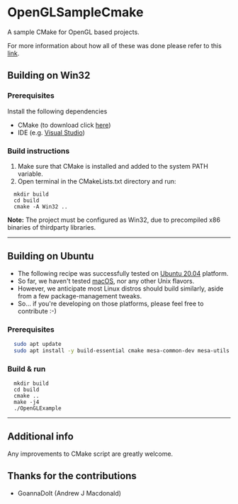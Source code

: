 # OpenGLSampleCmake

A sample CMake for OpenGL based projects.

For more information about how all of these was done please refer to this [link](https://shot511.github.io/2018-05-29-how-to-setup-opengl-project-with-cmake/).

## Building on Win32

### Prerequisites

Install the following dependencies

- CMake (to download click [here](https://cmake.org/download/))
- IDE (e.g. [Visual Studio](https://visualstudio.microsoft.com/vs/community/))

### Build instructions

1. Make sure that CMake is installed and added to the system PATH variable.
2. Open terminal in the CMakeLists.txt directory and run:

```
  mkdir build
  cd build
  cmake -A Win32 ..
```

**Note:** The project must be configured as Win32, due to precompiled x86 binaries of thirdparty libraries.

---

## Building on Ubuntu

* The following recipe was successfully tested on [Ubuntu 20.04](https://releases.ubuntu.com/20.04/) platform.
* So far, we haven't tested [macOS](https://en.wikipedia.org/wiki/MacOS), nor any other Unix flavors.
* However, we anticipate most Linux distros should build similarly, aside from a few package-management tweaks.
* So... if you're developing on those platforms, please feel free to contribute :-)

### Prerequisites

```bash
  sudo apt update
  sudo apt install -y build-essential cmake mesa-common-dev mesa-utils freeglut3-dev
```

### Build & run

```
  mkdir build
  cd build
  cmake ..
  make -j4
  ./OpenGLExample
```

---

## Additional info
 Any improvements to CMake script are greatly welcome.
 
## Thanks for the contributions
* GoannaDoIt (Andrew J Macdonald)

